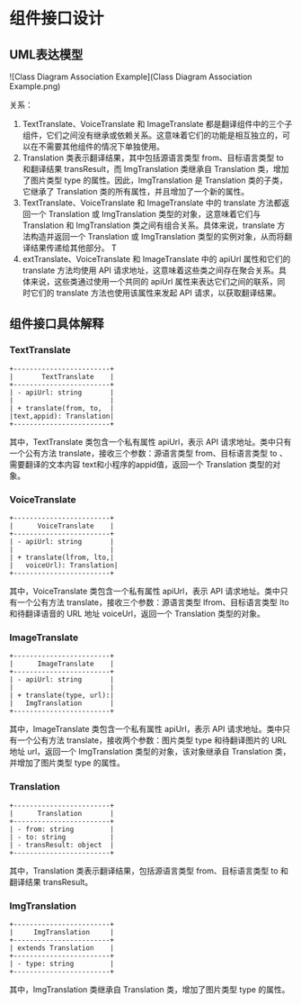 # 组件接口设计



## UML表达模型



![Class Diagram Association Example](Class Diagram Association Example.png)

关系：

1. TextTranslate、VoiceTranslate 和 ImageTranslate 都是翻译组件中的三个子组件，它们之间没有继承或依赖关系。这意味着它们的功能是相互独立的，可以在不需要其他组件的情况下单独使用。
2.  Translation 类表示翻译结果，其中包括源语言类型 from、目标语言类型 to 和翻译结果 transResult，而 ImgTranslation 类继承自 Translation 类，增加了图片类型 type 的属性。因此，ImgTranslation 是 Translation 类的子类，它继承了 Translation 类的所有属性，并且增加了一个新的属性。 
3. TextTranslate、VoiceTranslate 和 ImageTranslate 中的 translate 方法都返回一个 Translation 或 ImgTranslation 类型的对象，这意味着它们与 Translation 和 ImgTranslation 类之间有组合关系。具体来说，translate 方法构造并返回一个 Translation 或 ImgTranslation 类型的实例对象，从而将翻译结果传递给其他部分。 T
4. extTranslate、VoiceTranslate 和 ImageTranslate 中的 apiUrl 属性和它们的 translate 方法均使用 API 请求地址，这意味着这些类之间存在聚合关系。具体来说，这些类通过使用一个共同的 apiUrl 属性来表达它们之间的联系，同时它们的 translate 方法也使用该属性来发起 API 请求，以获取翻译结果。



## 组件接口具体解释



### TextTranslate

```
+------------------------+
|       TextTranslate    |
+------------------------+
| - apiUrl: string       |
|                        |
| + translate(from, to,  |
|text,appid): Translation|
+------------------------+
```

其中，TextTranslate 类包含一个私有属性 apiUrl，表示 API 请求地址。类中只有一个公有方法 translate，接收三个参数：源语言类型 from、目标语言类型 to 、需要翻译的文本内容 text和小程序的appid值，返回一个 Translation 类型的对象。

### VoiceTranslate

```
+------------------------+
|      VoiceTranslate    |
+------------------------+
| - apiUrl: string       |
|                        |
| + translate(lfrom, lto,|
|   voiceUrl): Translation|
+------------------------+
```

其中，VoiceTranslate 类包含一个私有属性 apiUrl，表示 API 请求地址。类中只有一个公有方法 translate，接收三个参数：源语言类型 lfrom、目标语言类型 lto 和待翻译语音的 URL 地址 voiceUrl，返回一个 Translation 类型的对象。

### ImageTranslate

```
+------------------------+
|      ImageTranslate    |
+------------------------+
| - apiUrl: string       |
|                        |
| + translate(type, url):|
|   ImgTranslation       |
+------------------------+
```

其中，ImageTranslate 类包含一个私有属性 apiUrl，表示 API 请求地址。类中只有一个公有方法 translate，接收两个参数：图片类型 type 和待翻译图片的 URL 地址 url，返回一个 ImgTranslation 类型的对象，该对象继承自 Translation 类，并增加了图片类型 type 的属性。

### Translation

```
+------------------------+
|      Translation       |
+------------------------+
| - from: string         |
| - to: string           |
| - transResult: object  |
+------------------------+
```

其中，Translation 类表示翻译结果，包括源语言类型 from、目标语言类型 to 和翻译结果 transResult。

### ImgTranslation

```
+------------------------+
|     ImgTranslation     |
+------------------------+
| extends Translation    |
+------------------------+
| - type: string         |
+------------------------+
```

其中，ImgTranslation 类继承自 Translation 类，增加了图片类型 type 的属性。
